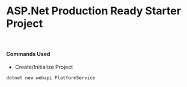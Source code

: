 # ASP.Net Production Ready Starter Project

</br>

#### Commands Used

- Create/Initialize Project

```sh
dotnet new webapi PlatformService
```
